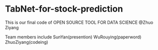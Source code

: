 # TabNet-for-stock-prediction

This is our final code of OPEN SOURCE TOOL FOR DATA SCIENCE @Zhuo Ziyang

Team members include SunYan(presention) WuRouying(paperword) ZhuoZiyang(codeing)